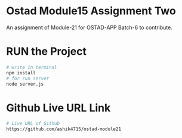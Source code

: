 # Ostad Module15 Assignment Two
An assignment of Module-21 for OSTAD-APP Batch-6 to contribute.

# RUN the Project
```bash
# write in terminal
npm install
# for run server
node server.js
```

# Github Live URL Link
```bash
# Live URL of Github
https://github.com/ashik4715/ostad-module21
```